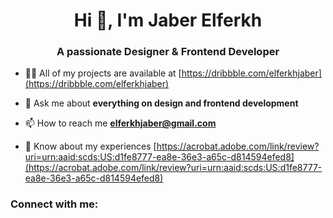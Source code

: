 <h1 align="center">Hi 👋, I'm Jaber Elferkh</h1>
<h3 align="center">A passionate Designer & Frontend Developer</h3>

- 👨‍💻 All of my projects are available at [https://dribbble.com/elferkhjaber](https://dribbble.com/elferkhjaber)

- 💬 Ask me about **everything on design and frontend development**

- 📫 How to reach me **elferkhjaber@gmail.com**

- 📄 Know about my experiences [https://acrobat.adobe.com/link/review?uri=urn:aaid:scds:US:d1fe8777-ea8e-36e3-a65c-d814594efed8](https://acrobat.adobe.com/link/review?uri=urn:aaid:scds:US:d1fe8777-ea8e-36e3-a65c-d814594efed8)

<h3 align="left">Connect with me:</h3>
<p align="left">
</p>
